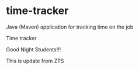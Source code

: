 # time-tracker
Java (Maven) application for tracking time on the job

Time tracker

Good Night Students!!!

This is update from ZTS
